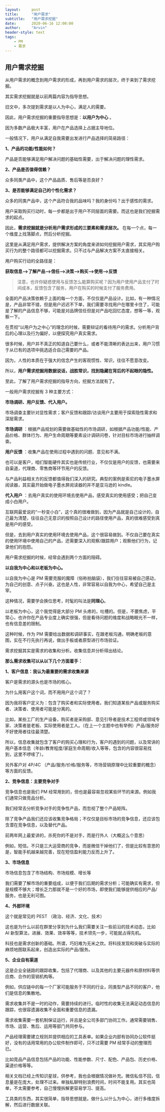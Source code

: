 ```yaml
---
layout:     post
title:      "用户需求"
subtitle:   "用户需求挖掘"
date:       2020-06-16 12:00:00
author:     "Arvin"
header-style: text
tags:
    - PM
    - 需求
---
```




## 用户需求挖掘

从用户需求的概念到用户需求的形成，再到用户需求的层次，终于来到了需求挖掘。

其实需求挖掘就是以前两篇内容为指导思想。

旧文中，多次提到需求是以人为中心，满足人的需要。

因此，用户需求挖掘的重要指导思想是：**以用户为中心** 。

因为多数产品极大丰富，用户在产品选择上占据主导地位。

一般情况下，用户从满足自我需要出发进行产品选择的简易路径：

**1、产品的功能/性能如何？**

产品是否能够满足用户解决问题的基础性需要，出于解决问题的理性需求。

**2、产品是否值得信赖？**

众多同类产品中，这个产品品质、售后等是否良好？

**3、是否能够满足自己的个性化需求？**

众多的同类产品中，这个产品符合我的品味吗？我的身份吗？出于感性的需求。

用户采取购买行动时，每一步都是出于用户不同层面的需要。而这也是我们挖掘需求的起点。

因此，**需求挖掘就是分析用户需求形成的三要素和需求层次。** 在每一个点，每一个维度上找落脚点，然后分析挖掘。

这里是从满足用户需求，提供解决方案的角度来讲如何挖掘用户需求，其实用户购买行为的整个路径都可以挖掘需求。只不过与产品解决方案不太直接相关。

用户购买行动的全路径是：

**获取信息-->了解产品-->信任-->决策-->购买-->使用-->反馈**

>注意，也许你疑惑使用与反馈怎么能算购买呢？因为用户使用产品支付了时间成本，反馈包含了服务，用户在购买的时候支付了服务费用。

全面的产品决策依赖于上面的每一个方面，不仅仅是产品设计。比如，有一种情况是，产品非常不错，但是用户迟迟不下单，我们需要寻找用户在哪里卡住了，可能是了解的产品信息不够，可能是对品牌信任但是对产品吃回忆态度，想等一等，观察一下。

在贯彻“以用户为之中心”的理念的时候，需要辩证的看待用户的需求。分析用户背后的心理以及行为偏好，以便探究用户真实需求。

很多时候，用户并不真正的知道自己要什么，或者不能清晰的表达出来，用户习惯于从已有的选项中挑选适合自己需要的产品。

因为，人性的本质在于强大的信念产生的客观惯性、常识，往往不愿意改变。

所以，**用户需求挖掘用数据说话，战胜常识，找到隐藏在背后的不起眼的隐性。**

至此，了解了用户需求挖掘的指导方向，挖掘方法就有了。

一般用户需求挖掘有 3 种主要方式：

**市场调研、用户反馈、代入用户。**

市场调查主要针对显性需求；客户反馈和跟踪/访谈用户主要用于探索隐性需求和深层需求。

**市场调研** ：根据产品规划的需要做基础性的市场调研，如根据产品功能/性能、产品价格、群体行为、用户生命周期等要素设计调研问卷，针对目标市场进行抽样调查。

**用户反馈** ：收集产品在使用过程中遇到的问题、意见和不满。

也可以是客户，咱们智能硬件其实也是传统行业，不仅仅是用户的反馈，也需要来自渠道，代理商、零售商等环节用户的反馈。

与产品利益相关方的反馈都值得我们深入的研究。典型的案例是索尼的电子墨水屏阅读器，其实最开始做电子墨水屏阅读器的并不是亚马逊的 kindle。

**代入用户** ：去用户真实的使用环境去使用产品，感受真实的使用感受；把自己变成小白用户。

互联网最爱说的“一秒变小白”，这个真的很难做到，因为产品就是自己设计的，自己最为清楚，往往自己无意识的按照自己设计的路径使用产品，真的很难感受到真是用户的感受。

但是，去到用户真实的使用环境去使用产品，这个很容易做到。不仅自己要在真实的使用环境中使用自己的产品，还需要深入的观察/跟踪用户；观察他们行为，记录他们的抱怨。

用户需求挖掘的时候，经常会遇到两个方面的阻碍。

**以自我为中心和以老板为中心。**

以自我为中心是 PM 需要克服的魔障（俗称拍脑袋），我们往往容易被自己感动，为自己的创意、点子兴奋。这也是人性，非常容易以自我为中心，希望自己是主宰。

这种情况，需要学会换位思考，时髦的叫法是**同理心**。

以老板为中心，这个我觉得是大部分 PM 头疼的，吐槽的。但是，不要焦虑，平常心，也许你在产品专业度上确实很强，但是看待问题的维度和战略眼光不一样，也有信息差的限制。

这种时候，作为 PM 需要给出数据和调研事实，在跟老板沟通，明确老板的意图，实在不行先执行再说，做出手板或者原型进行市场验证。

需求挖掘其实是需求的收集和分析。收集信息并分析得出结论。

**那么需求收集可以从以下几个方面着手：**

**1、客户信息：我认为最重要的需求收集来源**

客户是需求的源头也是市场的核心。

为什么用客户这个词，而不用用户这个词了？

因为我将客户定义为：包含了购买者和实际使用者。我们知道某些产品或服务购买者、决策者、使用者可能是分离的。

比如，某些工厂的生产设备，购买者是采购部、意见引导者是技术工程师或领域专家、决策者是老板、实际使用者是工人。（在上一个主题中也有举例）产品/服务好不好使用者往往最清楚。

所以，信息收集就包含了客户的购买心理和行为，客户的遇到的问题，以及常讲的用户基本信息（年龄/教育程度/家庭生命周期/收入等等，包含的内容很容易找到，这里不啰嗦了）。

另外客户对 4P/4C （产品/服务/价格/服务等，市场营销原理中比较重要的概念）等方面的反馈。

**2、竞争信息：主要竞争对手**

竞争信息也是我们 PM 经常用到的，但也是最容易忽视某些环节的来源。例如我们通常只做竞品分析。

我们经常去分析竞争对手的竞争性产品，而忽视了整个产品矩阵。

除了竞争产品我们还应该收集竞争格局；不仅仅是目标市场的竞争信息，还应该包含潜在竞争信息，以及替代产品。

前两年网上最爱讲的，杀死你的不是对手，而是行外人（大概这么个意思）

例如，短信。不只是三大运营商的竞争，而是微信干掉他们了，但是比较有意思的是，智能手机越来越完善，现在短信盈利能力反而上升了。

**3、市场信息**

市场信息包含了市场结构、市场规模、增长等

我们需要了解市场的重要组成，以便于我们后期的需求分析；可能确实有需求，但是规模不够大；增长乏力那就不是一个好的市场，即使我们能够提供相应的产品/服务，也是无利可图。

**4、外部环境**

这个就是常见的 PEST （政治、经济、文化、技术）

这也是为什么以前在群里分享到为什么我们需要关注一些前沿的技术动态，比如 AI 新型算法，进展、效果、效率等等，技术领先一步，可能就占得先机。

科技也是需求创新的基础。所谓，巧妇难为无米之炊。将科技发现和突破与实际的麻烦地图联系起来，创造出实际的产品/服务。

**5、企业自有渠道**

这是企业全链路的跟踪收集，包括了代理商、以及其他的主要元器件和原材料等供应商、合作的营销机构等。

例如，供应链中的每一个厂家可能服务于不同的行业，同类型产品不同的客户，他们是信息的集散地。

需求收集并不是一时的动作，需要持续的进行。临时性的收集无法满足动态信息的跟踪，也很容遗漏收集不全面和重要信息的遗漏。

需求收集需要一套机制保证运行，并且是全公司多部门协同工作。通常需要销售、市场、运营、售后、运用等部门共同参与。

产品经理需要建立规则并提供相应的工具表单。如果企业内部有协同办公软件挺好，没有的话用常用的办公软件制作即可，只不过需要 PM 经常手动的整理而已。

比如竞品产品信息包括产品的功能、性能参数、尺寸、配色、产品包、历史价格、渠道价格等等。

相关文档已经上传知识星球，供参考，我也会根据情况做补充。微信私信不回，信息量是在庞大，处理不过来。单独私聊特别浪费时间，时间不能复用。其实也简单，不太需要参考，自己慢慢拆解更容易学习、提高。

工具类的东西，其实很简单，指导思想就是。做什么以什么为中心，进行多维度拆解，然后进行数据关联。